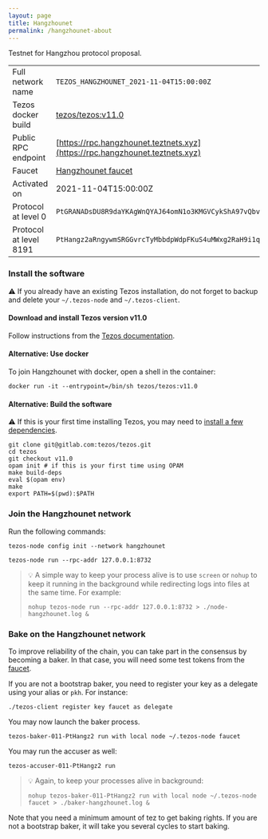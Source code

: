 ```yaml
---
layout: page
title: Hangzhounet
permalink: /hangzhounet-about
---
```


Testnet for Hangzhou protocol proposal.

| | |
|-------|---------------------|
| Full network name | `TEZOS_HANGZHOUNET_2021-11-04T15:00:00Z` |
| Tezos docker build | [tezos/tezos:v11.0](https://hub.docker.com/r/tezos/tezos/tags?page=1&ordering=last_updated&name=v11.0) |
| Public RPC endpoint | [https://rpc.hangzhounet.teztnets.xyz](https://rpc.hangzhounet.teztnets.xyz) |
| Faucet | [Hangzhounet faucet](https://teztnets.xyz/hangzhounet-faucet) |
| Activated on | 2021-11-04T15:00:00Z |
| Protocol at level 0 |  `PtGRANADsDU8R9daYKAgWnQYAJ64omN1o3KMGVCykShA97vQbvV` |
| Protocol at level 8191 |  `PtHangz2aRngywmSRGGvrcTyMbbdpWdpFKuS4uMWxg2RaH9i1qx` |




### Install the software

⚠️  If you already have an existing Tezos installation, do not forget to backup and delete your `~/.tezos-node` and `~/.tezos-client`.


#### Download and install Tezos version v11.0

Follow instructions from the [Tezos documentation](https://tezos.gitlab.io/introduction/howtoget.html#installing-binaries).


#### Alternative: Use docker

To join Hangzhounet with docker, open a shell in the container:

```
docker run -it --entrypoint=/bin/sh tezos/tezos:v11.0
```

#### Alternative: Build the software

⚠️  If this is your first time installing Tezos, you may need to [install a few dependencies](https://tezos.gitlab.io/introduction/howtoget.html#setting-up-the-development-environment-from-scratch).

```
git clone git@gitlab.com:tezos/tezos.git
cd tezos
git checkout v11.0
opam init # if this is your first time using OPAM
make build-deps
eval $(opam env)
make
export PATH=$(pwd):$PATH
```

### Join the Hangzhounet network

Run the following commands:

```
tezos-node config init --network hangzhounet

tezos-node run --rpc-addr 127.0.0.1:8732
```

> 💡 A simple way to keep your process alive is to use `screen` or `nohup` to keep it running in the background while redirecting logs into files at the same time. For example:
>
> ```bash=13
> nohup tezos-node run --rpc-addr 127.0.0.1:8732 > ./node-hangzhounet.log &
> ```


### Bake on the Hangzhounet network

To improve reliability of the chain, you can take part in the consensus by becoming a baker. In that case, you will need some test tokens from the [faucet](https://teztnets.xyz/hangzhounet-faucet).

If you are not a bootstrap baker, you need to register your key as a delegate using your alias or `pkh`. For instance:
```bash=2
./tezos-client register key faucet as delegate
```

You may now launch the baker process.
```bash=3
tezos-baker-011-PtHangz2 run with local node ~/.tezos-node faucet
```

You may run the accuser as well:
```bash=3
tezos-accuser-011-PtHangz2 run
```

> 💡 Again, to keep your processes alive in background:
>
> ```bash=4
> nohup tezos-baker-011-PtHangz2 run with local node ~/.tezos-node faucet > ./baker-hangzhounet.log &
> ```

Note that you need a minimum amount of tez to get baking rights. If you are not a bootstrap baker, it will take you several cycles to start baking.


